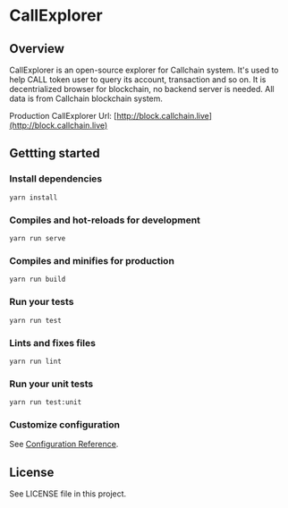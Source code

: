 # CallExplorer

## Overview

CallExplorer is an open-source explorer for Callchain system. It's used to help CALL token user to query its account, transaction and so on. It is decentrialized browser for blockchain, no backend server is needed. All data is from Callchain blockchain system.


Production CallExplorer Url: [http://block.callchain.live](http://block.callchain.live)


## Gettting started

### Install dependencies
```
yarn install
```

### Compiles and hot-reloads for development
```
yarn run serve
```

### Compiles and minifies for production
```
yarn run build
```

### Run your tests
```
yarn run test
```

### Lints and fixes files
```
yarn run lint
```

### Run your unit tests
```
yarn run test:unit
```

### Customize configuration
See [Configuration Reference](https://cli.vuejs.org/config/).

## License

See LICENSE file in this project.

